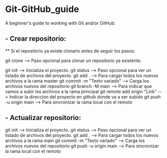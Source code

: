 # Git-GitHub_guide
A beginner's guide to working with Git and/or GitHub:

## - Crear repositorio:

** Si el repositorio ya existe clonarlo antes de seguir los pasos:

git clone                                           --> Paso opcional para clonar un repositorio ya existente.

git init                                            --> Inicializa el proyecto.
git status                                          --> Paso opcional para ver un listado de archivos del proyecto.
git add .                                           --> Para cargar todos los nuevos archivos a la rama master
git commit -m "Texto variado"                       --> Carga los archivos nuevos del repositorio
git branch -M main                                  --> Para indicar que vamos a subir los archivos a la rama principal
git remote add origin "Link"                        --> Indicar la direccion del proyecto en github donde va a ser subido
git push -u origin main                             --> Para sincronizar la rama local con el remoto


## - Actualizar repositorio:
git init                                            --> Inicializa el proyecto.
git status                                          --> Paso opcional para ver un listado de archivos del proyecto.
git add .                                           --> Para cargar todos los nuevos archivos a la rama main
git commit -m "Texto variado"                       --> Carga los archivos nuevos del repositorio
git push -u origin main                             --> Para sincronizar la rama local con el remoto
